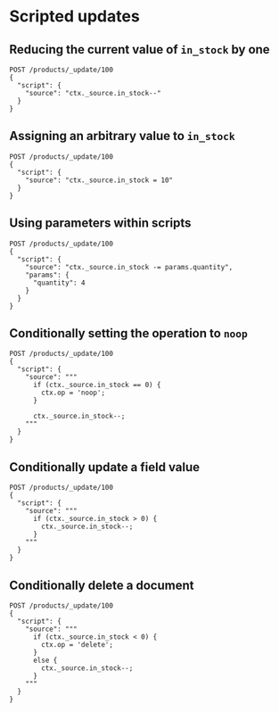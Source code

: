 # Scripted updates

## Reducing the current value of `in_stock` by one

```
POST /products/_update/100
{
  "script": {
    "source": "ctx._source.in_stock--"
  }
}
```

## Assigning an arbitrary value to `in_stock`

```
POST /products/_update/100
{
  "script": {
    "source": "ctx._source.in_stock = 10"
  }
}
```

## Using parameters within scripts

```
POST /products/_update/100
{
  "script": {
    "source": "ctx._source.in_stock -= params.quantity",
    "params": {
      "quantity": 4
    }
  }
}
```

## Conditionally setting the operation to `noop`

```
POST /products/_update/100
{
  "script": {
    "source": """
      if (ctx._source.in_stock == 0) {
        ctx.op = 'noop';
      }
      
      ctx._source.in_stock--;
    """
  }
}
```

## Conditionally update a field value

```
POST /products/_update/100
{
  "script": {
    "source": """
      if (ctx._source.in_stock > 0) {
        ctx._source.in_stock--;
      }
    """
  }
}
```

## Conditionally delete a document

```
POST /products/_update/100
{
  "script": {
    "source": """
      if (ctx._source.in_stock < 0) {
        ctx.op = 'delete';
      }
      else {
        ctx._source.in_stock--;
      }
    """
  }
}
```

